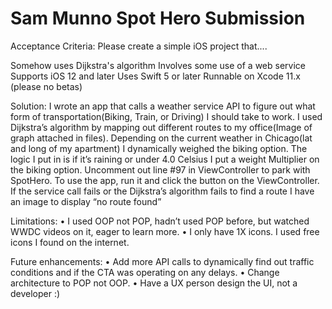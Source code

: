 # Sam Munno Spot Hero Submission
Acceptance Criteria:
Please create a simple iOS project that....

Somehow uses Dijkstra's algorithm
Involves some use of a web service
Supports iOS 12 and later
Uses Swift 5 or later
Runnable on Xcode 11.x (please no betas)

Solution:
I wrote an app that calls a weather service API to figure out what form of transportation(Biking, Train, or Driving) I should take to work. I used Dijkstra’s algorithm by mapping out different routes to my office(Image of graph attached in files). Depending on the current weather in Chicago(lat and long of my apartment) I dynamically weighed the biking option. The logic I put in is if it’s raining or under 4.0 Celsius I put a weight Multiplier on the biking option. Uncomment out line #97 in ViewController to park with SpotHero.
To use the app, run it and click the button on the ViewController. If the service call fails or the Dijkstra’s algorithm fails to find a route I have an image to display “no route found”


Limitations:
•    I used OOP not POP, hadn’t used POP before, but watched WWDC videos on it, eager to learn more. 
•    I only have 1X icons.  I used free icons I found on the internet. 

Future enhancements:
•    Add more API calls to dynamically find out traffic conditions and if the CTA was operating on any delays. 
•    Change architecture to POP not OOP.
•    Have a UX person design the UI, not a developer :)
